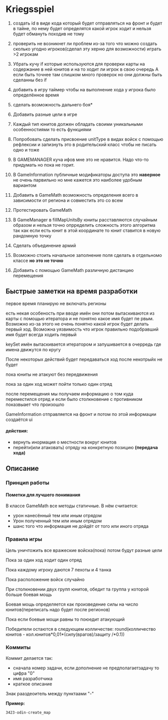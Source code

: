 # Kriegsspiel

1. создать id в виде кода который будет отправляться на фронт
и будет в тайне, по нему будет определятся какой игрок ходит
и нельзя будет обмануть походив не тому

2. проверить не возникнет ли проблем из-за того что можно 
создать сколько угодно игроков(сделал эту херню для возможности)
играть >2 игрокам

3. Убрать кучу if которые используются для проверки карты на
содержание в ней юнитов и на то ходит ли игрок в свою очередь
А если быть точнее там слишком много проверок но они должны
быть сделанны без if

4. добавить в игру таймер чтобы на выполнение хода у игрока
было определённое время

5. сделать возможность дальнего боя*

6. Добавить разные цели в игре

7. Каждый тип юнитов должен обладать своими уникальными 
особенностиями то есть функциями

8. Попробовать сделать присвоение unitType в видах войск
c помощью рефлексии и запизнуть это в родительский класс
чтобы не писать одно и тоже 

9. В GAMEMANAGER куча ифов мне это не нравится. Надо что-то
придумать но пока не горит.

10. В GameInformation публичные модификаторы доступа
это **наверное** не очень парвильно но мне кажется это 
наиболее удобным вариантом 

11. Добавить в GameMath возможность определения всего в 
зависимости от региона и совместить это со всем

12. Протестировать GameMath

13. В GameManager в fillMapUnitsBy юниты расставляются 
случайным образом и нельзя точно опрределить сложность
этого алгоритма так как если есть юнит в этой координате
то юнит ставится в новую рандомную точку

14. Сделать объединение армий

15. Возможно стоить начальное заполнение поля сделать в 
отдельномо классе **но это не точно**

16. Добавить с помощью GameMath различную дистанцию 
перемещения

## Быстрые заметки на время разработки
первое время планирую не включать регионы

есть некая особеность при вводе имён они потом вытаскиваются
из карты с помощью итератора и не понятно какое имя будет пе
рвым. Возможно из-за этого не очень понятно какой игрок будет
делать первый ход. Возможна уязвимость что игрок правильно 
подобравший имя будет всегда ходить первый

keySet имён вытаскивается итератором и запушивается в очерредь
где имена движутся по кругу

После некоторых действий будет передаваться
ход после некотрыйх не будет

пока юниты не атакуют без передвижения

пока за один ход может пойти только один отряд

после перемещения мы получаем информацию о том куда 
переместился отряд и если было столкновение с противником
показвыает что произошло 

GameInformation отправляется на фронт и потом по этой 
информации создаётся ui

#### действия:
- вернуть инормация о местности вокруг юнитов
- перейти(или атаковать) отряду на конкретную позицию
 **(передача хода)**

## Описание
### Принцип работы
#### Пометки для лучшего понимания
В классе GameMath все методы статичные. В нём считается:
- урон нанесённый тем или иным отрядом
- Урон полученный тем или иным отрядом
- шанс того что информация не дойдёт от того или иного отряда
### Правила игры
Цель уничтожить все вражеские войска(пока) потом будут разные цели

Пока за один ход ходит один отряд

Пока каждому игроку даются 7 пехоты и 4 танка

Пока расположение войск случайно

При столкновении двух групп юнитов,
обедит та группа у которой больше боевая мощь

Боевая мощь определяется как произведение силы на число
юнитов(переписать надо будет после регионов)

Пока если боевые мощи равны то поюедит атакующий

Победители остаются в следующем колличестве:
round(колличество юнитов - кол.юнитов\*0,01\*(силу(врагов)/защиту
/*0.1))
### Коммиты
Коммит делается так:
- сначала номер задачи, если дополнение не предполагаетзадачу
 то цифра "0"
- имя разработчика
- краткое описание

Знак рааздеоитель между пунктаами "-"
   
**Пример:**
 
    3423-odin-create_map
